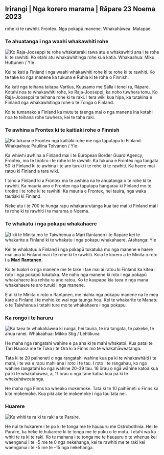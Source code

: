 ## Irirangi \| Nga korero marama \| Rāpare 23 Noema 2023

rohe ki te rawhiti. Frontex. Nga pokapū manene. Whakahāwea. Matapae.

### Te ahuatanga i nga waahi whakawhiti rohe

![Ko Raja-Jooseppi te rohe whakateraki rawa atu e whakawhiti ana i te rohe ki te rawhiti. Ko etahi atu whakawhitinga rohe kua katia. Whakaahua: Miku Huttunen / Yle](https://images.cdn.yle.fi/image/upload/c_crop,h_3216,w_5712,x_0,y_421/ar_1.7777777777777777,c_fill,g_faces,h_610,/w_pr_205/w_pr_1.q_auto:eco/f_auto/fl_lossy/v1700751077/39-1205645655f665a86285)

Kei te kati a Finland i nga waahi whakawhiti rohe ki te rohe ki te rawhiti. Ko te take ko nga manene ka tukuna e Ruhia ki te rohe o Finnish.

Ka kati nga teihana taitapa Vartius, Kuusamo me Salla i tenei ra, Rāpare. Kotahi noa te whakawhiti rohe, ko Raja-Jooseppi, ka noho tuwhera tonu. Ko Raja-Jooseppi te teihana rohe ki te raki. I tera wiki kua hipa, ka tutakina e Finland nga whakawhitinga rohe o te Tonga o Finland.

Ko te tumanako a Finland ka mutu te taenga mai o nga manene ina kotahi noa te teihana rohe tuwhera, kei te taha raki.

### Te awhina a Frontex ki te kaitiaki rohe o Finnish

![Ka tukuna e Frontex nga kaitiaki rohe me nga taputapu ki Finland. Whakaahua: Pauliina Tolvanen / Yle](https://images.cdn.yle.fi/image/upload/c_crop,h_1080,w_1919,x_0,y_0/ar_1.7777777777777777,c_fill,g_faces,h_675/w_pr_120.q_auto:eco/f_auto/fl_lossy/v1663055873/39-100697563203716d9ecd)

Ka whiwhi awhina a Finland mai i te European Border Guard Agency, Frontex, mo te tirotiro i te rohe ki te rawhiti. Ka tukuna e Frontex nga tangata 50 ki Finland ki te awhina i te aro turuki i te rohe ki te rawhiti. Ka haere mai ratou ki Finland a tera wiki.

I tono a Finland ki a Frontex mo te awhina na te ahuatanga o te rohe ki te rawhiti. Ka mauria ano e Frontex nga taputapu hangarau ki Finland mo te tirotiro i te rohe ki te rawhiti. Ka mauria e Frontex, hei tauira, nga waka tautiaki ki Finland.

Neke atu i te 700 te hunga rapu whakarurutanga kua tae mai ki Finland mai i te rohe ki te rawhiti i te marama o Noema.

### Te whakatu i nga pokapu whakahaere

![I kii te Minita mo te Taiwhenua a Mari Rantanen i te Rapare kei te whakarite a Finland ki te whakatu i nga pokapu whakahaere. Atahanga: Yle](https://images.cdn.yle.fi/image/upload/c_crop,h_1080,w_1919,x_0,y_0/ar_1.777777777777777,c_fill,g_faces,h_675,w_1200/dpr_au:toe/f_auto/fl_lossy/v1700721586/39-1205201655eed1e81849)

Kei te whakatuu a Finland i nga pokapū tukatuka mo nga manene e haere mai ana ki Finland mai i te rohe ki te rawhiti. Koia te korero a te Minita o roto i a **Mari Rantanen**.

Ko te tuakiri o nga manene me te take i tae mai ai ratou ki Finland ka kitea i roto i nga pokapū tukatuka. Me noho nga manene ki roto i nga pokapū whakahaere kia rehita ra ano ratou. Ko te kaupapa kia taea e nga mana whakahaere te aro turuki i nga manene.

E ai ki te Minita o roto o Rantanen, me hiahia nga pokapu manene na te mea kare a Finland i te mohio ko wai nga taunga hou. Kei te whakarite te Manatu o te Taiwhenua i tetahi ture mo te whakahaere i nga pokapu.

### Ka rongo i te haruru

![Ka taea te whakahāwea ki runga, hei tauira, te ira tangata, te pakeke, te ahua ranei. Whakaahua: Mikko Stig / Lehtikuva](https://images.cdn.yle.fi/image/upload/c_crop,h_2394,w_4256,x_0,y_110/ar_1.7777777777777777,c_fill,g_faces,h_675,/wd_pr_675,q_auto:eco/f_auto/fl_lossy/v1700718446/39-1205193655ee719688c7)

He maha nga rangatahi wahine e pa ana ki te mahi whakatoi. Kua patai te Tari Hauora me te Toko i te Ora ki a Finns mo te whakahāweatanga.

Tata ki te 20 paiheneti o nga rangatahi wahine kua pa ki te whakawhäiti i te mahi, i te wa e rapu mahi ana i roto i te tau. I roto i te rangahau, ko nga wahine rangatahi ko nga wahine 20-39 tau. 16 ōrau o ngā wāhine katoa kua pā ki te whakahāwea, ā, 11 ōrau o ngā tāne katoa kua pā ki te whakahāweatanga.

He maha nga Finns ka wheako mokemoke. Tata ki te 10 paihēneti o Finns ka kite mokemoke. Kua piki ake te mokemoke i nga tau tata nei.

### Huarere

![Ka whiti te ra ki te raki a te Paraire.](https://images.cdn.yle.fi/image/upload/c_crop,h_1080,w_1919,x_0,y_0/ar_1.7777777777777777,c_fill,g_faces,h_675,w_1200/dpr_1.0/q_auto:eco/f_auto/fl_lossy/v1700752778/39-1205671655f6d69ed984)

He nui te hukarere i te po ki te tonga me te hauauru me Ostrobothnia. Hei te Paraire, ka heke te hukarere ki te tonga me te puku o te motu. I etahi wa ka whiti te ra ki te raki. Ko te mahana i te tonga me te hauauru o te whenua kei waenganui i te -5 me te 0 nga nekehanga, kei te rawhiti me te raki kei waenganui i te -5 me te -15 nga nekehanga.